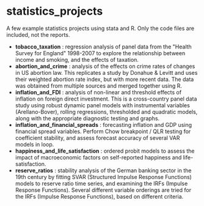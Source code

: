 # statistics_projects
A few example statistics projects using stata and R. 
Only the code files are included, not the reports.

  * **tobacco_taxation** : regression analysis of panel data from the "Health Survey for England" 1998-2007 to explore the 
	relationship between income and smoking, and the effects of taxation.
  * **abortion_and_crime** : analysis of the effects on crime rates of changes in US abortion law. This replicates a study by 
	Donahue & Levitt and uses their weighted abortion rate index, but with more recent data. The data was obtained from multiple 
	sources and merged together using R. 
  * **inflation_and_FDI** : analysis of non-linear and threshold effects of inflation on foreign direct investment. 
	This is a cross-country panel data study using robust dynamic panel models with instrumental variables (Arellano-Bover), 
	rolling regressions, thresholded and quadratic models, along with the appropriate diagnostic testing and graphs.
  * **inflation_and_financial_spreads** : forecasting inflation and GDP using financial spread variables. 
	Perform Chow breakpoint / QLR testing for coefficient stability, and assess forecast accuracy of several VAR models in loop.
  * **happiness_and_life_satisfaction** : ordered probit models to assess the impact of macroeconomic factors on self-reported
	happiness and life-satisfaction.
  * **reserve_ratios** : stability analysis of the German banking sector in the 19th century by fitting SVAR (Structured Impulse 
    Response Functions) models to reserve ratio time series, and examining the IRFs (Impulse Response Functions). 
	Several different variable orderings are tried for the IRFs (Impulse Response Functions), based on different criteria.

